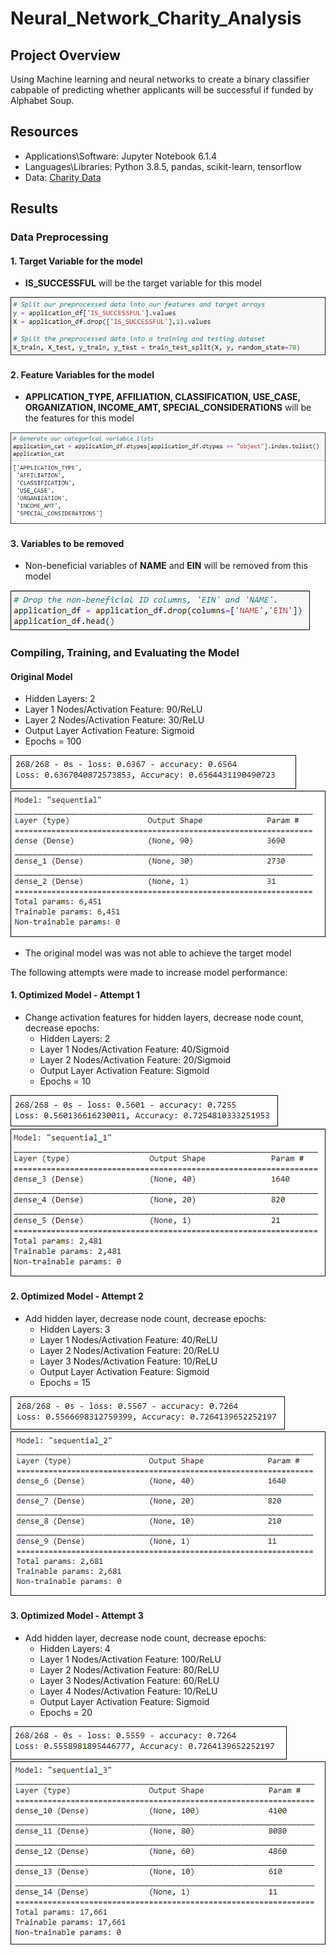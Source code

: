 # Neural_Network_Charity_Analysis

## Project Overview

Using Machine learning and neural networks to create a binary classifier cabpable of predicting whether applicants will be successful if funded by Alphabet Soup.

## Resources

- Applications\Software: Jupyter Notebook 6.1.4
- Languages\Libraries: Python 3.8.5, pandas, scikit-learn, tensorflow
- Data: [Charity Data](charity_data.csv)

## Results

### Data Preprocessing

#### 1. Target Variable for the model

- **IS_SUCCESSFUL** will be the target variable for this model

<img src="Resources/target_variable.PNG"/>

#### 2. Feature Variables for the model

- **APPLICATION_TYPE, AFFILIATION, CLASSIFICATION, USE_CASE, ORGANIZATION, INCOME_AMT, SPECIAL_CONSIDERATIONS** will be the features for this model

<img src="Resources/feature_variables.PNG"/> 

#### 3. Variables to be removed

- Non-beneficial variables of **NAME** and **EIN** will be removed from this model

<img src="Resources/removed_variables.PNG"/> 

### Compiling, Training, and Evaluating the Model

#### Original Model

- Hidden Layers: 2
- Layer 1 Nodes/Activation Feature: 90/ReLU
- Layer 2 Nodes/Activation Feature: 30/ReLU
- Output Layer Activation Feature: Sigmoid
- Epochs = 100

<img src="Resources/original_model.PNG"/>
<img src="Resources/original_summary.PNG"/>

- The original model was was not able to achieve the target model 

The following attempts were made to increase model performance: 

#### 1. Optimized Model - Attempt 1

- Change activation features for hidden layers, decrease node count, decrease epochs:
	- Hidden Layers: 2
	- Layer 1 Nodes/Activation Feature: 40/Sigmoid
	- Layer 2 Nodes/Activation Feature: 20/Sigmoid
	- Output Layer Activation Feature: Sigmoid
	- Epochs = 10

<img src="Resources/attempt_1.PNG"/>
<img src="Resources/attempt_1_summary.PNG"/>

#### 2. Optimized Model - Attempt 2

- Add hidden layer, decrease node count, decrease epochs:
	- Hidden Layers: 3
	- Layer 1 Nodes/Activation Feature: 40/ReLU
	- Layer 2 Nodes/Activation Feature: 20/ReLU
	- Layer 3 Nodes/Activation Feature: 10/ReLU
	- Output Layer Activation Feature: Sigmoid
	- Epochs = 15

<img src="Resources/attempt_2.PNG"/>
<img src="Resources/attempt_2_summary.PNG"/>

#### 3. Optimized Model - Attempt 3

- Add hidden layer, decrease node count, decrease epochs:
	- Hidden Layers: 4
	- Layer 1 Nodes/Activation Feature: 100/ReLU
	- Layer 2 Nodes/Activation Feature: 80/ReLU
	- Layer 3 Nodes/Activation Feature: 60/ReLU
	- Layer 4 Nodes/Activation Feature: 10/ReLU
	- Output Layer Activation Feature: Sigmoid
	- Epochs = 20

<img src="Resources/attempt_3.PNG"/>
<img src="Resources/attempt_3_summary.PNG"/>
